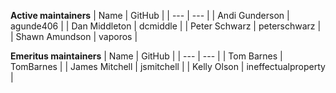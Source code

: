 **Active maintainers**
| Name | GitHub |
| --- | --- |
| Andi Gunderson | agunde406 |
| Dan Middleton | dcmiddle |
| Peter Schwarz | peterschwarz |
| Shawn Amundson | vaporos |

**Emeritus maintainers**
| Name | GitHub |
| --- | --- |
| Tom Barnes | TomBarnes |
| James Mitchell | jsmitchell |
| Kelly Olson | ineffectualproperty |
